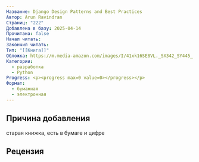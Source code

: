 ```yaml
---
Название: Django Design Patterns and Best Practices
Автор: Arun Ravindran
Страниц: "222"
Добавлена в базу: 2025-04-14
Прочитана: false
Начал читать: 
Закончил читать: 
Тип: "[[Книга]]"
Обложка: https://m.media-amazon.com/images/I/41xk16SE8VL._SX342_SY445_.jpg
Категории:
  - разработка
  - Python
Progress: <p><progress max=0 value=0></progress></p>
Формат:
  - бумажная
  - электронная
---
```

## Причина добавления

старая книжка, есть в бумаге и цифре

## Рецензия
